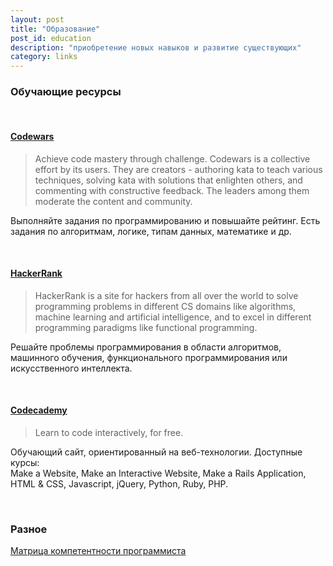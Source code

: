 ```yaml
---
layout: post
title: "Образование"
post_id: education
description: "приобретение новых навыков и развитие существующих"
category: links
---
```


### Обучающие ресурсы
<br>

#### [Codewars](http://www.codewars.com/)
> Achieve code mastery through challenge.
> Codewars is a collective effort by its users. They are creators - authoring kata to teach various techniques, solving kata with solutions that enlighten others, and commenting with constructive feedback. The leaders among them moderate the content and community.  

Выполняйте задания по программированию и повышайте рейтинг.
Есть задания по алгоритмам, логике, типам данных, математике и др.

<br>

#### [HackerRank](https://www.hackerrank.com)
> HackerRank is a site for hackers from all over the world to solve programming problems in different CS domains like algorithms, machine learning and artificial intelligence, and to excel in different programming paradigms like functional programming.

Решайте проблемы программирования в области алгоритмов, машинного обучения, функционального программирования или искусственного интеллекта.

<br>

#### [Codecademy](http://www.codecademy.com/)
> Learn to code interactively, for free.

Обучающий сайт, ориентированный на веб-технологии. Доступные курсы:  
Make a Website, Make an Interactive Website, Make a Rails Application, HTML & CSS, Javascript, jQuery, Python, Ruby, PHP.

<br>

### Разное
[Матрица компетентности программиста](http://grompe.org.ru/static/prog_comp_matrix_ru.html)